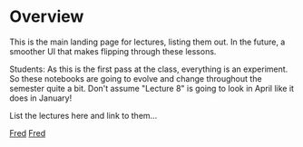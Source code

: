 # Overview

This is the main landing page for lectures, listing them out. In the future, a smoother UI that makes flipping through these lessons.

Students: As this is the first pass at the class, everything is an experiment. So these notebooks are going to evolve and change throughout the semester quite a bit. Don't assume "Lecture 8" is going to look in April like it does in January!

List the lectures here and link to them...

[Fred](/lectures/fred-house.html)
[Fred](/lectures/fred-house.ipynb)